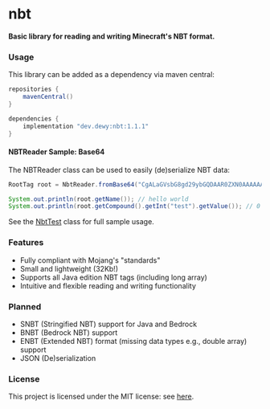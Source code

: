 # nbt

**Basic library for reading and writing Minecraft's NBT format.**

### Usage

This library can be added as a dependency via maven central:

```groovy
repositories {
    mavenCentral()
}

dependencies {
    implementation "dev.dewy:nbt:1.1.1"
}
```

#### NBTReader Sample: Base64

The NBTReader class can be used to easily (de)serialize NBT data:

```java
RootTag root = NbtReader.fromBase64("CgALaGVsbG8gd29ybGQDAAR0ZXN0AAAAAAA=");

System.out.println(root.getName()); // hello world
System.out.println(root.getCompound().getInt("test").getValue()); // 0
```

See the [NbtTest](src/test/java/dev/dewy/nbt/test/NbtTest.java) class for full sample usage.

### Features

- Fully compliant with Mojang's "standards"
- Small and lightweight (32Kb!)
- Supports all Java edition NBT tags (including long array)
- Intuitive and flexible reading and writing functionality

### Planned

- SNBT (Stringified NBT) support for Java and Bedrock
- BNBT (Bedrock NBT) support
- ENBT (Extended NBT) format (missing data types e.g., double array) support
- JSON (De)serialization

### License

This project is licensed under the MIT license: see [here](LICENSE.md).
